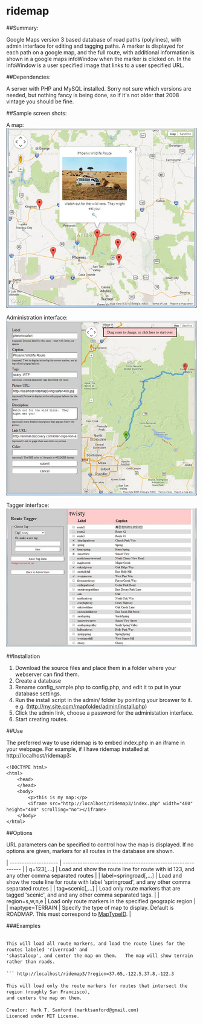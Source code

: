 # ridemap

##Summary:

Google Maps version 3 based database of road paths (polylines), with admin interface for editing and tagging paths.
A marker is displayed for each path on a google map, and the full route, with additional information
is shown in a google maps infoWindow when the marker is clicked on.   In the infoWindow is a user specified image
that links to a user specified URL.

##Dependencies:

A server with PHP and MySQL installed.   Sorry not sure which versions are needed, but nothing fancy is
being done, so if it's not older that 2008 vintage you should be fine.

##Sample screen shots:

A map:
![Admin page](img/map-sample.jpg)

Administration interface:
![Admin page](img/admin-sample.jpg)

Tagger interface:
![Admin page](img/tagger-sample.jpg)

##Installation

1. Download the source files and place them in a folder where your webserver can find them.
2. Create a database
3. Rename config_sample.php to config.php, and edit it to put in your database settings. 
4. Run the install script in the admin/ folder by pointing your broswer to it.  
   e.g. (http://my.site.com/mapfolder/admin/install.php)
5. Click the admin link, choose a password for the administation interface.
6. Start creating routes.

##Use

The preferred way to use ridemap is to embed index.php in an iframe in your webpage.   For example,
if I have ridemap installed at http://localhost/ridemap3:

```
<!DOCTYPE html>
<html>
	<head>
	</head>
	<body>
		<p>this is my map:</p>
		<iframe src="http://localhost/ridemap3/index.php" width="400" height="400" scrolling="no"></iframe>
	</body>
</html>
```

##Options

URL parameters can be specified to control how the map is displayed.   If no options are given, markers for 
all routes in the database are shown.

| -------------------- | ------------------------------------------------------------ |
| q=123[,...]  | Load and show the route line for route with id 123, and any other comma separated routes |
| label=springroad[,...]  | Load and show the route line for route with label 'springroad', and any other comma separated routes |
| tag=scenic[,...] | Load only route markers that are tagged 'scenic', and and any other comma separated tags. |
| region=s,w,n,e | Load only route markers in the specified geograpic region |
| maptype=TERRAIN | Specify the type of map to display.   Default is ROADMAP.  This must correspond to [MapTypeID](https://developers.google.com/maps/documentation/javascript/reference#MapTypeId). |

###Examples

``` http://localhost/ridemap3/index.php?label=riverroad,shastaloop&maptype=TERRAIN

This will load all route markers, and load the route lines for the routes labeled 'riverroad' and
'shastaloop', and center the map on them.   The map will show terrain rather than roads.

``` http://localhost/ridemap3/?region=37.65,-122.5,37.8,-122.3

This will load only the route markers for routes that intersect the region (roughly San Francisco),
and centers the map on them.

Creator: Mark T. Sanford (marktsanford@gmail.com)
Licenced under MIT License.
